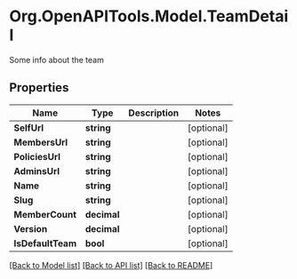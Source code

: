 # Org.OpenAPITools.Model.TeamDetail
Some info about the team
## Properties

Name | Type | Description | Notes
------------ | ------------- | ------------- | -------------
**SelfUrl** | **string** |  | [optional] 
**MembersUrl** | **string** |  | [optional] 
**PoliciesUrl** | **string** |  | [optional] 
**AdminsUrl** | **string** |  | [optional] 
**Name** | **string** |  | [optional] 
**Slug** | **string** |  | [optional] 
**MemberCount** | **decimal** |  | [optional] 
**Version** | **decimal** |  | [optional] 
**IsDefaultTeam** | **bool** |  | [optional] 

[[Back to Model list]](../README.md#documentation-for-models) [[Back to API list]](../README.md#documentation-for-api-endpoints) [[Back to README]](../README.md)

